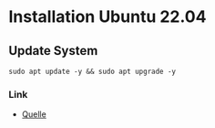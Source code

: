 # Installation Ubuntu 22.04

## Update System

```
sudo apt update -y && sudo apt upgrade -y
```

### Link
+ [Quelle](https://www.rosehosting.com/blog/how-to-install-osticket-on-ubuntu-22-04/)
